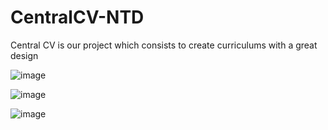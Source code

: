 # CentralCV-NTD
Central CV is our project which consists to create curriculums with a great design


![image](https://user-images.githubusercontent.com/72418729/168839243-b83289c4-6d7a-4752-aceb-22858f0ca78e.png)

![image](https://user-images.githubusercontent.com/72418729/168840005-871994be-fc42-48e9-a786-db894190e707.png)

![image](https://user-images.githubusercontent.com/72418729/168840227-b5054827-86d9-4678-853a-c75c20ba3abb.png)
